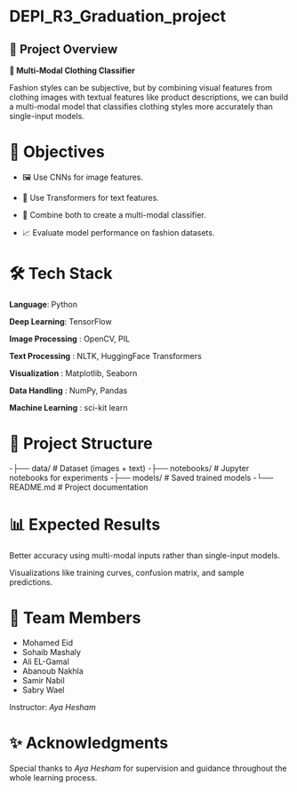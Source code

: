 # DEPI_R3_Graduation_project
## **📌 Project Overview**
**👕 Multi-Modal Clothing Classifier**

Fashion styles can be subjective, but by combining visual features from clothing images with textual features like product descriptions, we can build a multi-modal model that classifies clothing styles more accurately than single-input models.

# **🎯 Objectives**

- 🖼️ Use CNNs for image features.

- 📝 Use Transformers for text features.

- 🔗 Combine both to create a multi-modal classifier.

- 📈 Evaluate model performance on fashion datasets.

# **🛠️ Tech Stack**

**Language**: Python

**Deep Learning**: TensorFlow 

**Image Processing** : OpenCV, PIL

**Text Processing** : NLTK, HuggingFace Transformers

**Visualization** : Matplotlib, Seaborn

**Data Handling** : NumPy, Pandas

**Machine Learning** : sci-kit learn

# **📂 Project Structure**
-├── data/                # Dataset (images + text)
-├── notebooks/           # Jupyter notebooks for experiments
-├── models/              # Saved trained models
-└── README.md            # Project documentation

# **📊 Expected Results**

Better accuracy using multi-modal inputs rather than single-input models.

Visualizations like training curves, confusion matrix, and sample predictions.

# **👥 Team Members**

- Mohamed Eid
- Sohaib Mashaly
- Ali EL-Gamal
- Abanoub Nakhla
- Samir Nabil
- Sabry Wael

Instructor: *Aya Hesham*


# **✨ Acknowledgments**

Special thanks to *Aya Hesham* for supervision and guidance throughout the whole learning process.
